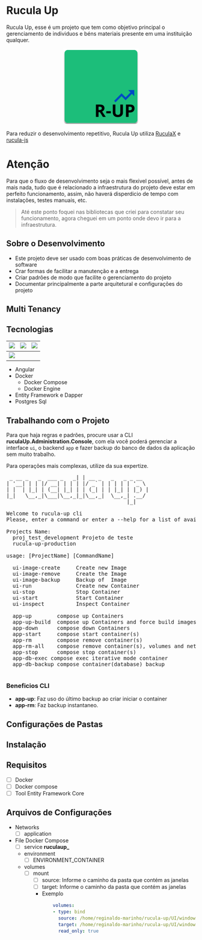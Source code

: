 # Rucula Up

Rucula Up, esse é um projeto que tem como objetivo principal o gerenciamento de individuos e béns materiais presente em uma instituição qualquer.


<p align="center">
<img src="rucula-up.png" style="width:200px">
</p>

Para reduzir o desenvolvimento repetitivo, Rucula Up utiliza [RuculaX](https://www.nuget.org/packages?q=RuculaX) e [rucula-js](https://www.npmjs.com/package/@reginaldo-marinho/rucula-js) 

# Atenção 
Para que o fluxo de desenvolvimento seja o mais flexivel possível, antes de mais nada, tudo que é relacionado a infraestrutura do projeto deve estar em perfeito funcionamento, assim, não haverá disperdicio de tempo com instalações, testes manuais, etc.

> Até este ponto foquei nas bibliotecas que criei para constatar seu funcionamento, agora cheguei em um ponto onde devo ir para a infraestrutura.

## Sobre o Desenvolvimento
- Este projeto deve ser usado com boas práticas de desenvolvimento de software
- Crar formas de facilitar a manutenção e a entrega
- Criar padrões de modo que facilite o gerenciamento do projeto
- Documentar principalmente  a parte arquitetural e configurações do projeto



## Multi Tenancy
## Tecnologias

| <img src="https://upload.wikimedia.org/wikipedia/commons/thumb/c/cf/Angular_full_color_logo.svg/240px-Angular_full_color_logo.svg.png" width="100"> |<img src="https://upload.wikimedia.org/wikipedia/commons/thumb/2/29/Postgresql_elephant.svg/233px-Postgresql_elephant.svg.png" width="100"> | <img src="https://learn.microsoft.com/pt-br/ef/core/what-is-new/ef-core-8.0/ef8.png" width="100"> |
|-------------------------------------------|-------------------------------------------|-------------------------------------------|
| <img src="https://api.nuget.org/v3-flatcontainer/dapper/2.1.35/icon" width="100"> |||

- Angular
- Docker
    - Docker Compose
    - Docker Engine
- Entity Framework e Dapper
- Postgres Sql


## Trabalhando com o Projeto

Para que haja regras e padrões, procure usar a CLI **ruculaUp.Administration.Console**, com ela você poderá gerenciar a interface `ui`, o backend `app` e fazer backup do banco de dados da aplicação sem muito trabalho.

Para operações mais complexas, utilize da sua expertize.



<pre>
 _ __ _   _  ___ _   _| | __ _   _   _ _ __  
| '__| | | |/ __| | | | |/ _` | | | | | '_ \ 
| |  | |_| | (__| |_| | | (_| | | |_| | |_) |
|_|   \__,_|\___|\__,_|_|\__,_|  \__,_| .__/ 
                                      |_|  

Welcome to rucula-up cli
Please, enter a command or enter a --help for a list of available commands. 

Projects Name:
  proj_test_development Projeto de teste
  rucula-up-production 

usage: [ProjectName] [CommandName]

  ui-image-create     Create new Image
  ui-image-remove     Create the Image
  ui-image-backup     Backup of  Image
  ui-run              Create new Container
  ui-stop             Stop Container
  ui-start            Start Container
  ui-inspect          Inspect Container

  app-up        compose up Containers
  app-up-build  compose up Containers and force build images
  app-down      compose down Containers
  app-start     compose start container(s)
  app-rm        compose remove container(s)
  app-rm-all    compose remove container(s), volumes and networks
  app-stop      compose stop container(s)
  app-db-exec compose exec iterative mode container
  app-db-backup compose container(database) backup

</pre>

### Beneficios CLI
  - **app-up**: Faz uso do último backup ao criar iniciar o container 
  - **app-rm**: Faz backup instantaneo.
## Configurações de Pastas





## Instalação

## Requisitos
  - [ ] Docker
  - [ ] Docker compose
  - [ ] Tool Entity Framework Core

## Arquivos de Configurações

- Networks
  - [ ] application
- File Docker Compose
  - [ ]  service **ruculaup_**
    - environment
      - [ ] ENVIRONMENT_CONTAINER
    - volumes
      - [ ] mount
        - [ ] source: Informe o caminho da pasta que contém as janelas  
        - [ ] target: Informe o caminho da pasta que contém as janelas  
        - Exemplo
          ```yml
              volumes:
              - type: bind
                source: /home/reginaldo-marinho/rucula-up/UI/window
                target: /home/reginaldo-marinho/rucula-up/UI/window
                read_only: true
          ```